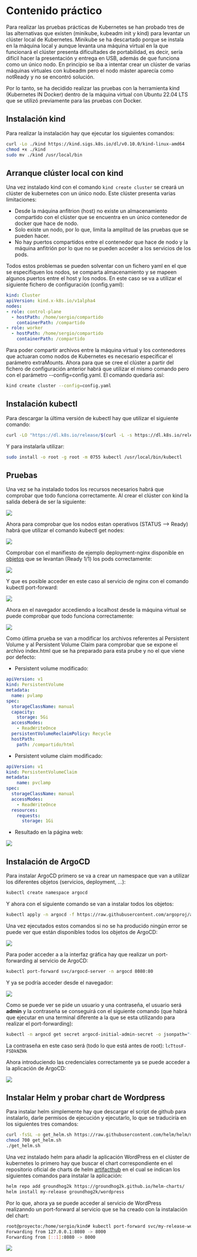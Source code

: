 # Contenido práctico

Para realizar las pruebas prácticas de Kubernetes se han probado tres de las alternativas que existen (minikube, kubeadm init y kind) para levantar un clúster local de Kubernetes. Minikube se ha descartado porque se instala en la máquina local y aunque levanta una máquina virtual en la que funcionará el clúster presenta dificultades de portabilidad, es decir, sería difícil hacer la presentación y entrega en USB, además de que funciona como un único nodo. En principio se iba a intentar crear un clúster de varias máquinas virtuales con kubeadm pero el nodo máster aparecía como notReady y no se encontró solución.

Por lo tanto, se ha decidido realizar las pruebas con la herramienta kind (Kubernetes IN Docker) dentro de la máquina virtual con Ubuntu 22.04 LTS que se utilizó previamente para las pruebas con Docker. 

## Instalación kind

Para realizar la instalación hay que ejecutar los siguientes comandos:

```bash
curl -Lo ./kind https://kind.sigs.k8s.io/dl/v0.10.0/kind-linux-amd64
chmod +x ./kind
sudo mv ./kind /usr/local/bin
```

## Arranque clúster local con kind

Una vez instalado kind con el comando `kind create cluster` se creará un clúster de kubernetes con un único nodo. Este clúster presenta varias limitaciones:

* Desde la máquina anfitrion (host) no existe un almacenamiento compartido con el clúster que se encuentra en un único contenedor de docker que hace de nodo.
*  Solo existe un nodo, por lo que, limita la amplitud de las pruebas que se pueden hacer.
* No hay puertos compartidos entre el contenedor que hace de nodo y la máquina anfitrión por lo que no se pueden acceder a los servicios de los pods.

Todos estos problemas se pueden solventar con un fichero yaml en el que se especifiquen los nodos, se comparta almacenamiento y se mapeen algunos puertos entre el host y los nodos. En este caso se va a utilizar el siguiente fichero de configuración (config.yaml):

```yaml
kind: Cluster
apiVersion: kind.x-k8s.io/v1alpha4
nodes:
- role: control-plane
  - hostPath: /home/sergio/compartido
    containerPath: /compartido
- role: worker
  - hostPath: /home/sergio/compartido
    containerPath: /compartido
```

Para poder compartir archivos entre la máquina virtual y los contenedores que actuaran como nodos de Kubernetes es necesario especificar el parámetro extraMounts. Ahora para que se cree el clúster a partir del fichero de configuración anterior habrá que utilizar el mismo comando pero con el parámetro --config=config.yaml. El comando quedaría así:

```bash
kind create cluster --config=config.yaml
```

## Instalación kubectl

Para descargar la última versión de kubectl hay que utilizar el siguiente comando:

```bash
curl -LO "https://dl.k8s.io/release/$(curl -L -s https://dl.k8s.io/release/stable.txt)/bin/linux/amd64/kubectl"
```

Y para instalarla utilizar:

```bash
sudo install -o root -g root -m 0755 kubectl /usr/local/bin/kubectl
```

## Pruebas

Una vez se ha instalado todos los recursos necesarios habrá que comprobar que todo funciona correctamente. Al crear el clúster con kind la salida deberá de ser la siguiente:

<img src="../Imagenes/kind.png">

Ahora para comprobar que los nodos estan operativos (STATUS --> Ready) habrá que utilizar el comando kubectl get nodes: 

<img src="../Imagenes/nodos.png">

Comprobar con el manifiesto de ejemplo deployment-nginx disponible en [objetos](https://toral24.github.io/Proyecto/Kubernetes/Objetos.html) que se levantan (Ready 1/1) los pods correctamente:

<img src="../Imagenes/pods.png">

Y que es posible acceder en este caso al servicio de nginx con el comando kubectl port-forward:

<img src="../Imagenes/forward.png">

Ahora en el navegador accediendo a localhost desde la máquina virtual se puede comprobar que todo funciona correctamente:

<img src="../Imagenes/nginx.png">

Como útlima prueba se van a modificar los archivos referentes al Persistent Volume y al Persistent Volume Claim para comprobar que se expone el archivo index.html que se ha preparado para esta prube y no el que viene por defecto:

* Persistent volume modificado:

```yaml
apiVersion: v1
kind: PersistentVolume
metadata:
  name: pvlamp
spec:
  storageClassName: manual
  capacity:
    storage: 5Gi
  accessModes:
    - ReadWriteOnce
  persistentVolumeReclaimPolicy: Recycle
  hostPath:
    path: /compartido/html
```

* Persistent volume claim modificado:

```yaml
apiVersion: v1
kind: PersistentVolumeClaim
metadata:
    name: pvclamp
spec:
  storageClassName: manual
  accessModes:
    - ReadWriteOnce
  resources:
    requests:
      storage: 1Gi
```

* Resultado en la página web:

<img src="../Imagenes/web.png">

## Instalación de ArgoCD

Para instalar ArgoCD primero se va a crear un namespace que van a utilizar los diferentes objetos (servicios, deployment, ...):

```bash
kubectl create namespace argocd
```

Y ahora con el siguiente comando se van a instalar todos los objetos:

```bash
kubectl apply -n argocd -f https://raw.githubusercontent.com/argoproj/argo-cd/stable/manifests/install.yaml
```

Una vez ejecutados estos comandos si no se ha producido ningún error se puede ver que están disponibles todos los objetos de ArgoCD:

<img src="../Imagenes/obArgo.png">

Para poder acceder a a la interfaz gráfica hay que realizar un port-forwarding al servicio de ArgoCD:

```bash
kubectl port-forward svc/argocd-server -n argocd 8080:80
```

Y ya se podría acceder desde el navegador:

<img src="../Imagenes/webArgo.png">

Como se puede ver se pide un usuario y una contraseña, el usuario será **admin** y la contraseña se conseguirá con el siguiente comando (que habrá que ejecutar en una terminal diferente a la que se esta utilizando para realizar el port-forwarding):

```bash
kubectl -n argocd get secret argocd-initial-admin-secret -o jsonpath="{.data.password}" | base64 -d
```

La contraseña en este caso será (todo lo que está antes de root): `lcTtosF-FSDkNZHk`

Ahora introduciendo las credenciales correctamente ya se puede acceder a la aplicación de ArgoCD:

<img src="../Imagenes/webArgo2.png">

## Instalar Helm y probar chart de Wordpress

Para instalar helm simplemente hay que descargar el script de github para instalarlo, darle permisos de ejecución y ejecutarlo, lo que se traduciría en los siguientes tres comandos:

```bash
curl -fsSL -o get_helm.sh https://raw.githubusercontent.com/helm/helm/main/scripts/get-helm-3
chmod 700 get_helm.sh
./get_helm.sh
```

Una vez instalado helm para añadir la aplicación WordPress en el clúster de kubernetes lo primero hay que buscar el chart correspondiente en el repositorio oficial de charts de helm [artifacthub](https://artifacthub.io/) en el cual se indican los siguientes comandos para instalar la aplicación:

```bash
helm repo add groundhog2k https://groundhog2k.github.io/helm-charts/
helm install my-release groundhog2k/wordpress
```
Por lo que, ahora ya se puede acceder al servicio de WordPress realizanndo un port-forward al servicio que se ha creado con la instalación del chart:

```bash
root@proyecto:/home/sergio/kind# kubectl port-forward svc/my-release-wordpress 8080:80
Forwarding from 127.0.0.1:8080 -> 8000
Forwarding from [::1]:8080 -> 8000
```

<img src="../Imagenes/wordpress.png">

